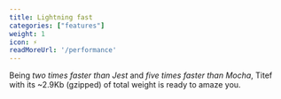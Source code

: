 ```yaml
---
title: Lightning fast
categories: ["features"]
weight: 1
icon: ⚡
readMoreUrl: '/performance'
---
```


Being _two times faster than Jest_ and _five times faster than Mocha_, 
Titef with its ~2.9Kb (gzipped) of total weight is ready to amaze you.